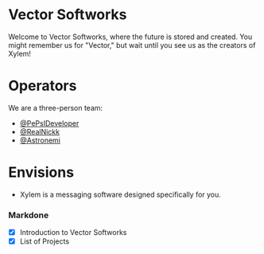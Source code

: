 
# Vector Softworks

Welcome to Vector Softworks, where the future is stored and created. You might remember us for "Vector," but wait until you see us as the creators of Xylem!

# Operators

We are a three-person team:

-   [@PePsIDeveloper](https://github.com/PePsIDeveloper)
-   [@RealNickk](https://github.com/RealNickk)
-   [@Astronemi](https://github.com/Astronemi)

# Envisions

 - Xylem is a messaging software designed specifically for you.

### Markdone

 - [x] Introduction to Vector Softworks
 - [x] List of Projects
